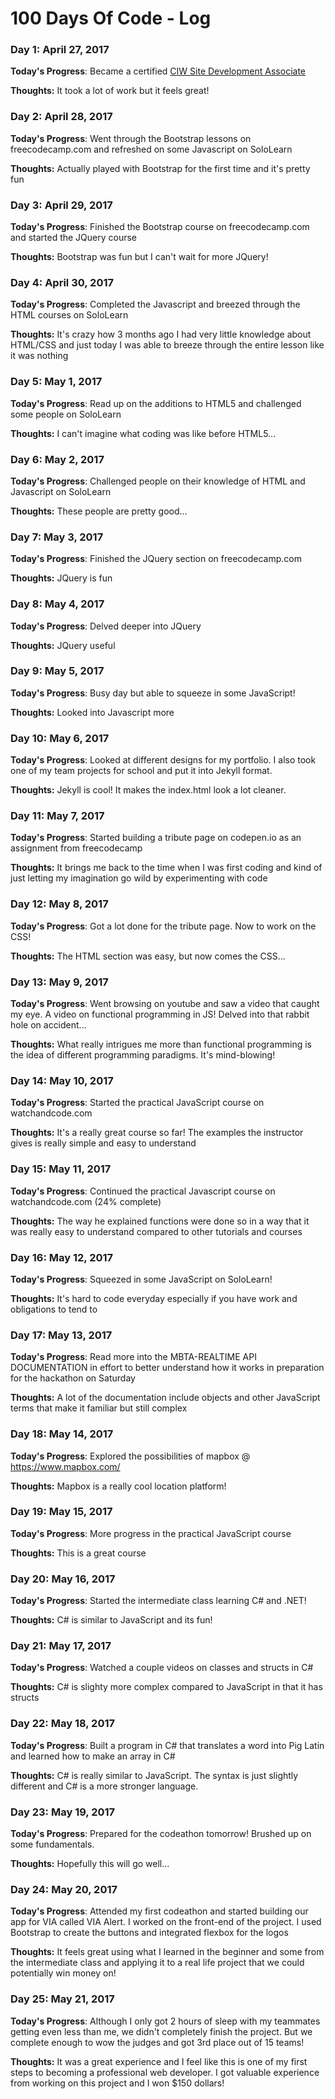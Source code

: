 # 100 Days Of Code - Log

### Day 1: April 27, 2017

**Today's Progress**: Became a certified [CIW Site Development Associate](http://bit.ly/2dUXvy1)

**Thoughts:** It took a lot of work but it feels great! 

### Day 2: April 28, 2017

**Today's Progress**: Went through the Bootstrap lessons on freecodecamp.com and refreshed on some Javascript on SoloLearn

**Thoughts:** Actually played with Bootstrap for the first time and it's pretty fun

### Day 3: April 29, 2017

**Today's Progress**: Finished the Bootstrap course on freecodecamp.com and started the JQuery course

**Thoughts:** Bootstrap was fun but I can't wait for more JQuery!

### Day 4: April 30, 2017

**Today's Progress**: Completed the Javascript and breezed through the HTML courses on SoloLearn

**Thoughts:** It's crazy how 3 months ago I had very little knowledge about HTML/CSS and just today I was able to breeze through the entire lesson like it was nothing

### Day 5: May 1, 2017

**Today's Progress**: Read up on the additions to HTML5 and challenged some people on SoloLearn

**Thoughts:** I can't imagine what coding was like before HTML5...

### Day 6: May 2, 2017

**Today's Progress**: Challenged people on their knowledge of HTML and Javascript on SoloLearn

**Thoughts:** These people are pretty good...

### Day 7: May 3, 2017

**Today's Progress**: Finished the JQuery section on freecodecamp.com

**Thoughts:** JQuery is fun

### Day 8: May 4, 2017

**Today's Progress**: Delved deeper into JQuery

**Thoughts:** JQuery useful

### Day 9: May 5, 2017

**Today's Progress**: Busy day but able to squeeze in some JavaScript!

**Thoughts:** Looked into Javascript more

### Day 10: May 6, 2017

**Today's Progress**: Looked at different designs for my portfolio. I also took one of my team projects for school and put it into Jekyll format. 

**Thoughts:** Jekyll is cool! It makes the index.html look a lot cleaner. 

### Day 11: May 7, 2017

**Today's Progress**: Started building a tribute page on codepen.io as an assignment from freecodecamp

**Thoughts:** It brings me back to the time when I was first coding and kind of just letting my imagination go wild by experimenting with code 

### Day 12: May 8, 2017

**Today's Progress**: Got a lot done for the tribute page. Now to work on the CSS!

**Thoughts:** The HTML section was easy, but now comes the CSS...

### Day 13: May 9, 2017

**Today's Progress**: Went browsing on youtube and saw a video that caught my eye. A video on functional programming in JS! Delved into that rabbit hole on accident...

**Thoughts:** What really intrigues me more than functional programming is the idea of different programming paradigms. It's mind-blowing! 

### Day 14: May 10, 2017

**Today's Progress**: Started the practical JavaScript course on watchandcode.com 

**Thoughts:** It's a really great course so far! The examples the instructor gives is really simple and easy to understand

### Day 15: May 11, 2017

**Today's Progress**: Continued the practical Javascript course on watchandcode.com (24% complete)

**Thoughts:** The way he explained functions were done so in a way that it was really easy to understand compared to other tutorials and courses

### Day 16: May 12, 2017

**Today's Progress**: Squeezed in some JavaScript on SoloLearn!

**Thoughts:** It's hard to code everyday especially if you have work and obligations to tend to

### Day 17: May 13, 2017

**Today's Progress**: Read more into the MBTA-REALTIME API DOCUMENTATION in effort to better understand how it works in preparation for the hackathon on Saturday

**Thoughts:** A lot of the documentation include objects and other JavaScript terms that make it familiar but still complex 

### Day 18: May 14, 2017

**Today's Progress**: Explored the possibilities of mapbox @ https://www.mapbox.com/

**Thoughts:** Mapbox is a really cool location platform! 

### Day 19: May 15, 2017

**Today's Progress**: More progress in the practical JavaScript course

**Thoughts:** This is a great course 

### Day 20: May 16, 2017

**Today's Progress**: Started the intermediate class learning C# and .NET! 

**Thoughts:** C# is similar to JavaScript and its fun! 

### Day 21: May 17, 2017

**Today's Progress**: Watched a couple videos on classes and structs in C# 

**Thoughts:** C# is slighty more complex compared to JavaScript in that it has structs

### Day 22: May 18, 2017

**Today's Progress**: Built a program in C# that translates a word into Pig Latin and learned how to make an array in C#

**Thoughts:** C# is really similar to JavaScript. The syntax is just slightly different and C# is a more stronger language. 

### Day 23: May 19, 2017

**Today's Progress**: Prepared for the codeathon tomorrow! Brushed up on some fundamentals. 

**Thoughts:** Hopefully this will go well... 

### Day 24: May 20, 2017

**Today's Progress**: Attended my first codeathon and started building our app for VIA called VIA Alert. I worked on the front-end of the project. I used Bootstrap to create the buttons and integrated flexbox for the logos 

**Thoughts:** It feels great using what I learned in the beginner and some from the intermediate class and applying it to a real life project that we could potentially win money on!

### Day 25: May 21, 2017

**Today's Progress**: Although I only got 2 hours of sleep with my teammates getting even less than me, we didn't completely finish the project. But we complete enough to wow the judges and got 3rd place out of 15 teams! 

**Thoughts:** It was a great experience and I feel like this is one of my first steps to becoming a professional web developer. I got valuable experience from working on this project and I won $150 dollars! 